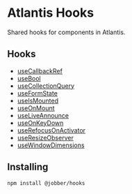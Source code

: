 # Atlantis Hooks

Shared hooks for components in Atlantis.

## Hooks

- [useCallbackRef](../?path=/docs/hooks-usecallbackref--docs)
- [useBool](../?path=/docs/hooks-usebool--docs)
- [useCollectionQuery](../?path=/docs/hooks-usecollectionquery--docs)
- [useFormState](../?path=/docs/hooks-useformstate--docs)
- [useIsMounted](../?path=/docs/hooks-useismounted--docs)
- [useOnMount](../?path=/docs/hooks-useonmount--docs)
- [useLiveAnnounce](../?path=/docs/hooks-useliveannounce--docs)
- [useOnKeyDown](../?path=/docs/hooks-useonkeydown--docs)
- [useRefocusOnActivator](../?path=/docs/hooks-userefocusonactivator--docs)
- [useResizeObserver](../?path=/docs/hooks-useresizeobserver--docs)
- [useWindowDimensions](../?path=/docs/hooks-usewindowdimensions--docs)

## Installing

`npm install @jobber/hooks`
